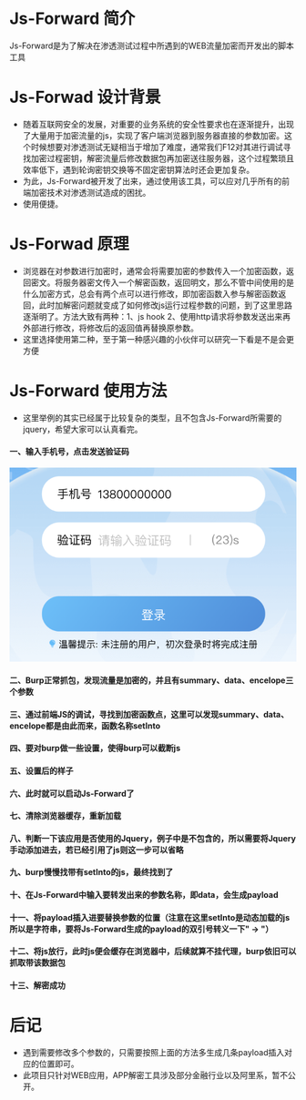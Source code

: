 # Js-Forward 简介

Js-Forward是为了解决在渗透测试过程中所遇到的WEB流量加密而开发出的脚本工具

# Js-Forwad 设计背景

- 随着互联网安全的发展，对重要的业务系统的安全性要求也在逐渐提升，出现了大量用于加密流量的js，实现了客户端浏览器到服务器直接的参数加密。这个时候想要对渗透测试无疑相当于增加了难度，通常我们F12对其进行调试寻找加密过程密钥，解密流量后修改数据包再加密送往服务器，这个过程繁琐且效率低下，遇到轮询密钥交换等不固定密钥算法时还会更加复杂。
- 为此，Js-Forward被开发了出来，通过使用该工具，可以应对几乎所有的前端加密技术对渗透测试造成的困扰。
- 使用便捷。

# Js-Forwad 原理

- 浏览器在对参数进行加密时，通常会将需要加密的参数传入一个加密函数，返回密文。将服务器密文传入一个解密函数，返回明文，那么不管中间使用的是什么加密方式，总会有两个点可以进行修改，即加密函数入参与解密函数返回，此时加解密问题就变成了如何修改js运行过程参数的问题，到了这里思路逐渐明了。方法大致有两种：1、js hook 2、使用http请求将参数发送出来再外部进行修改，将修改后的返回值再替换原参数。
- 这里选择使用第二种，至于第一种感兴趣的小伙伴可以研究一下看是不是会更方便

# Js-Forward 使用方法

- 这里举例的其实已经属于比较复杂的类型，且不包含Js-Forward所需要的jquery，希望大家可以认真看完。

#### 一、输入手机号，点击发送验证码
![image](img/0.png)
#### 二、Burp正常抓包，发现流量是加密的，并且有summary、data、encelope三个参数

#### 三、通过前端JS的调试，寻找到加密函数点，这里可以发现summary、data、encelope都是由此而来，函数名称setInto

#### 四、要对burp做一些设置，使得burp可以截断js

#### 五、设置后的样子

#### 六、此时就可以启动Js-Forward了

#### 七、清除浏览器缓存，重新加载

#### 八、判断一下该应用是否使用的Jquery，例子中是不包含的，所以需要将Jquery手动添加进去，若已经引用了js则这一步可以省略

#### 九、burp慢慢找带有setInto的js，最终找到了

#### 十、在Js-Forward中输入要转发出来的参数名称，即data，会生成payload

#### 十一、将payload插入进要替换参数的位置（注意在这里setInto是动态加载的js所以是字符串，要将Js-Forward生成的payload的双引号转义一下" -> \"）

#### 十二、将js放行，此时js便会缓存在浏览器中，后续就算不挂代理，burp依旧可以抓取带该数据包

#### 十三、解密成功



# 后记
- 遇到需要修改多个参数的，只需要按照上面的方法多生成几条payload插入对应的位置即可。
- 此项目只针对WEB应用，APP解密工具涉及部分金融行业以及阿里系，暂不公开。
